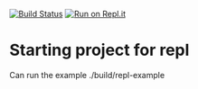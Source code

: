 [![Build Status](https://travis-ci.org/JeremyBorys/repl-cpp11.svg?branch=master)](https://travis-ci.org/JeremyBorys/repl-cpp11.svg?branch=master) [![Run on Repl.it](https://repl.it/badge/github/JeremyBorys/repl-cpp11)](https://repl.it/github/JeremyBorys/repl-cpp11)


# Starting project for repl

Can run the example ./build/repl-example
